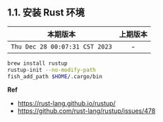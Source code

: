 ## 1.1. 安装 Rust 环境

|本期版本|上期版本 
|:---:|:---:
`Thu Dec 28 00:07:31 CST 2023` | -


```bash
brew install rustup
rustup-init --no-modify-path
fish_add_path $HOME/.cargo/bin
```

**Ref**

* <https://rust-lang.github.io/rustup/>
* <https://github.com/rust-lang/rustup/issues/478>
